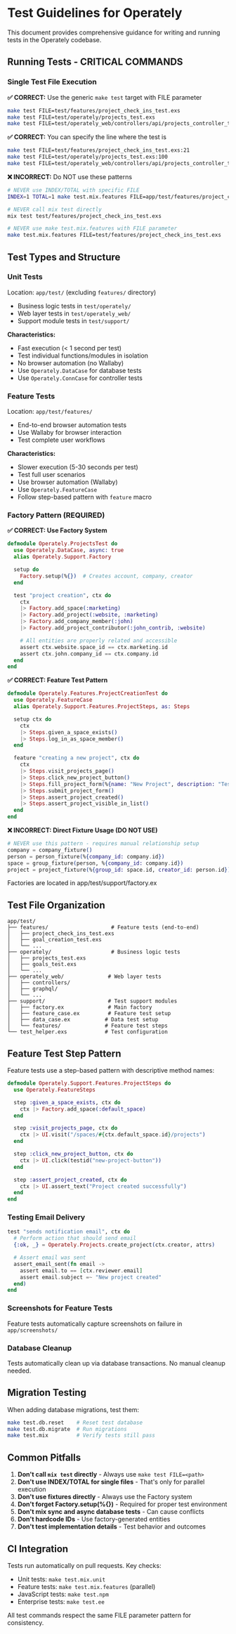 # Test Guidelines for Operately

This document provides comprehensive guidance for writing and running tests in the Operately codebase.

## Running Tests - CRITICAL COMMANDS

### Single Test File Execution

**✅ CORRECT:** Use the generic `make test` target with FILE parameter

```bash
make test FILE=test/features/project_check_ins_test.exs
make test FILE=test/operately/projects_test.exs
make test FILE=test/operately_web/controllers/api/projects_controller_test.exs
```

**✅ CORRECT:** You can specify the line where the test is

```bash
make test FILE=test/features/project_check_ins_test.exs:21
make test FILE=test/operately/projects_test.exs:100
make test FILE=test/operately_web/controllers/api/projects_controller_test.exs:11
```

**❌ INCORRECT:** Do NOT use these patterns

```bash
# NEVER use INDEX/TOTAL with specific FILE
INDEX=1 TOTAL=1 make test.mix.features FILE=app/test/features/project_check_ins_test.exs

# NEVER call mix test directly
mix test test/features/project_check_ins_test.exs

# NEVER use make test.mix.features with FILE parameter
make test.mix.features FILE=test/features/project_check_ins_test.exs
```

## Test Types and Structure

### Unit Tests

Location: `app/test/` (excluding `features/` directory)

- Business logic tests in `test/operately/`
- Web layer tests in `test/operately_web/`
- Support module tests in `test/support/`

**Characteristics:**

- Fast execution (< 1 second per test)
- Test individual functions/modules in isolation
- No browser automation (no Wallaby)
- Use `Operately.DataCase` for database tests
- Use `Operately.ConnCase` for controller tests

### Feature Tests

Location: `app/test/features/`

- End-to-end browser automation tests
- Use Wallaby for browser interaction
- Test complete user workflows

**Characteristics:**

- Slower execution (5-30 seconds per test)
- Test full user scenarios
- Use browser automation (Wallaby)
- Use `Operately.FeatureCase`
- Follow step-based pattern with `feature` macro

### Factory Pattern (REQUIRED)

**✅ CORRECT: Use Factory System**

```elixir
defmodule Operately.ProjectsTest do
  use Operately.DataCase, async: true
  alias Operately.Support.Factory

  setup do
    Factory.setup(%{})  # Creates account, company, creator
  end

  test "project creation", ctx do
    ctx
    |> Factory.add_space(:marketing)
    |> Factory.add_project(:website, :marketing)
    |> Factory.add_company_member(:john)
    |> Factory.add_project_contributor(:john_contrib, :website)

    # All entities are properly related and accessible
    assert ctx.website.space_id == ctx.marketing.id
    assert ctx.john.company_id == ctx.company.id
  end
end
```

**✅ CORRECT: Feature Test Pattern**

```elixir
defmodule Operately.Features.ProjectCreationTest do
  use Operately.FeatureCase
  alias Operately.Support.Features.ProjectSteps, as: Steps

  setup ctx do
    ctx
    |> Steps.given_a_space_exists()
    |> Steps.log_in_as_space_member()
  end

  feature "creating a new project", ctx do
    ctx
    |> Steps.visit_projects_page()
    |> Steps.click_new_project_button()
    |> Steps.fill_project_form(%{name: "New Project", description: "Test project"})
    |> Steps.submit_project_form()
    |> Steps.assert_project_created()
    |> Steps.assert_project_visible_in_list()
  end
end
```

**❌ INCORRECT: Direct Fixture Usage (DO NOT USE)**

```elixir
# NEVER use this pattern - requires manual relationship setup
company = company_fixture()
person = person_fixture(%{company_id: company.id})
space = group_fixture(person, %{company_id: company.id})
project = project_fixture(%{group_id: space.id, creator_id: person.id})
```

Factories are located in app/test/support/factory.ex

## Test File Organization

```
app/test/
├── features/                    # Feature tests (end-to-end)
│   ├── project_check_ins_test.exs
│   ├── goal_creation_test.exs
│   └── ...
├── operately/                   # Business logic tests
│   ├── projects_test.exs
│   ├── goals_test.exs
│   └── ...
├── operately_web/              # Web layer tests
│   ├── controllers/
│   ├── graphql/
│   └── ...
├── support/                    # Test support modules
│   ├── factory.ex              # Main factory
│   ├── feature_case.ex         # Feature test setup
│   ├── data_case.ex           # Data test setup
│   └── features/              # Feature test steps
└── test_helper.exs            # Test configuration
```

## Feature Test Step Pattern

Feature tests use a step-based pattern with descriptive method names:

```elixir
defmodule Operately.Support.Features.ProjectSteps do
  use Operately.FeatureSteps

  step :given_a_space_exists, ctx do
    ctx |> Factory.add_space(:default_space)
  end

  step :visit_projects_page, ctx do
    ctx |> UI.visit("/spaces/#{ctx.default_space.id}/projects")
  end

  step :click_new_project_button, ctx do
    ctx |> UI.click(testid("new-project-button"))
  end

  step :assert_project_created, ctx do
    ctx |> UI.assert_text("Project created successfully")
  end
end
```

### Testing Email Delivery

```elixir
test "sends notification email", ctx do
  # Perform action that should send email
  {:ok, _} = Operately.Projects.create_project(ctx.creator, attrs)

  # Assert email was sent
  assert_email_sent(fn email ->
    assert email.to == [ctx.reviewer.email]
    assert email.subject =~ "New project created"
  end)
end
```

### Screenshots for Feature Tests

Feature tests automatically capture screenshots on failure in `app/screenshots/`

### Database Cleanup

Tests automatically clean up via database transactions. No manual cleanup needed.

## Migration Testing

When adding database migrations, test them:

```bash
make test.db.reset    # Reset test database
make test.db.migrate  # Run migrations
make test.mix         # Verify tests still pass
```

## Common Pitfalls

1. **Don't call `mix test` directly** - Always use `make test FILE=<path>`
2. **Don't use INDEX/TOTAL for single files** - That's only for parallel execution
3. **Don't use fixtures directly** - Always use the Factory system
4. **Don't forget Factory.setup(%{})** - Required for proper test environment
5. **Don't mix sync and async database tests** - Can cause conflicts
6. **Don't hardcode IDs** - Use factory-generated entities
7. **Don't test implementation details** - Test behavior and outcomes

## CI Integration

Tests run automatically on pull requests. Key checks:

- Unit tests: `make test.mix.unit`
- Feature tests: `make test.mix.features` (parallel)
- JavaScript tests: `make test.npm`
- Enterprise tests: `make test.ee`

All test commands respect the same FILE parameter pattern for consistency.
